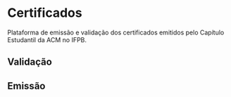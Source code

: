 # Certificados
Plataforma de emissão e validação dos certificados emitidos pelo Capítulo Estudantil da ACM no IFPB.

## Validação


## Emissão
